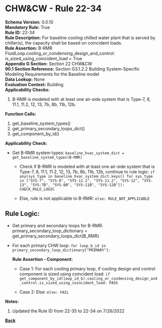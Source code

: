 
# CHW&CW - Rule 22-34  

**Schema Version:** 0.0.10  
**Mandatory Rule:** True  
**Rule ID:** 22-34   
**Rule Description:** For baseline cooling chilled water plant that is served by chiller(s), the capacity shall be based on coincident loads.  
**Rule Assertion:** B-RMR FluidLoop.cooling_or_condensing_design_and_control: is_sized_using_coincident_load = True  
**Appendix G Section:** Section 22 CHW&CW  
**90.1 Section Reference:** Section G3.1.2.2 Building System-Specific Modeling Requirements for the Baseline model  
**Data Lookup:** None  
**Evaluation Context:** Building  
**Applicability Checks:**  

1. B-RMR is modeled with at least one air-side system that is Type-7, 8, 11.1, 11.2, 12, 13, 7b, 8b, 11b, 12b.

**Function Calls:**  

1. get_baseline_system_types()
2. get_primary_secondary_loops_dict()
3. get_component_by_id()

**Applicability Check:**

- Get B-RMR system types: `baseline_hvac_system_dict = get_baseline_system_types(B-RMR)`

  - Check if B-RMR is modeled with at least one air-side system that is Type-7, 8, 11.1, 11.2, 12, 13, 7b, 8b, 11b, 12b, continue to rule logic: `if any(sys_type in baseline_hvac_system_dict.keys() for sys_type in ["SYS-7", "SYS-8", "SYS-11.1", "SYS-11.2", "SYS-12", "SYS-13", "SYS-7B", "SYS-8B", "SYS-11B", "SYS-12B"]): CHECK_RULE_LOGIC`

  - Else, rule is not applicable to B-RMR: `else: RULE_NOT_APPLICABLE`

## Rule Logic:  
- Get primary and secondary loops for B-RMR: primary_secondary_loop_dictionary = get_primary_secondary_loops_dict(B_RMR)
- For each primary CHW loop: `for loop_b_id in primary_secondary_loop_dictionary["PRIMARY"]:`

  **Rule Assertion - Component:**

  - Case 1: For each cooling primary loop, if cooling design and control component is sized using coincident load: `if get_component_by_id(loop_id_b).cooling_or_condensing_design_and_control.is_sized_using_coincident_load: PASS`

  - Case 2: Else: `else: FAIL`

**Notes:**

1. Updated the Rule ID from 22-35 to 22-34 on 7/26/2022

**[Back](../_toc.md)**
